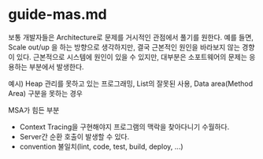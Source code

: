 # guide-mas.md

보통 개발자들은 Architecture로 문제를 거시적인 관점에서 풀기를 원한다.
예를 들면, Scale out/up 을 하는 방향으로 생각하지만, 결국 근본적인 원인을 바라보지 않는 경향이 있다.
근본적으로 시스템에 원인이 있을 수 있지만, 대부분은 소포트웨어의 문제는 응용하는 부분에서 발생한다.

예시)
Heap 관리를 못하고 있는 프로그래밍, List의 잘못된 사용, Data area(Method Area) 구분을 못하는 경우 

MSA가 힘든 부분

- Context Tracing을 구현해야지 프로그램의 맥락을 찾아다니기 수월하다.
- Server간 순환 호출이 발생할 수 있다.
- convention 불일치(lint, code, test, build, deploy, ...)
